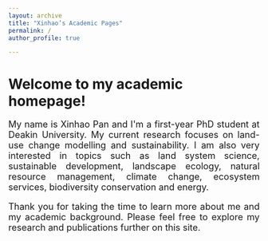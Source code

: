 ```yaml
---
layout: archive
title: "Xinhao’s Academic Pages"
permalink: /
author_profile: true

---
```

# Welcome to my academic homepage!
<p style="font-size: 18px; text-align: justify;">My name is Xinhao Pan and I'm a first-year PhD student at Deakin University. My current research focuses on land-use change modelling and sustainability. I am also very interested in topics such as land system science, sustainable development, landscape ecology, natural resource management, climate change, ecosystem services, biodiversity conservation and energy. </p>
<p style="font-size: 18px; text-align: justify;">Thank you for taking the time to learn more about me and my academic background. Please feel free to explore my research and publications further on this site.</p>


<div style="text-align: center">
 <script type="text/javascript" src="//rf.revolvermaps.com/0/0/8.js?i=5isi7hh2ts6&amp;m=7&amp;c=ff0000&amp;cr1=ffffff&amp;f=arial&amp;l=33" async="async"></script>
</div>

